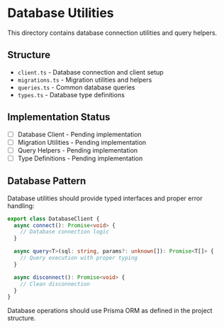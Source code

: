 # Database Utilities

This directory contains database connection utilities and query helpers.

## Structure

- `client.ts` - Database connection and client setup
- `migrations.ts` - Migration utilities and helpers
- `queries.ts` - Common database queries
- `types.ts` - Database type definitions

## Implementation Status

- [ ] Database Client - Pending implementation
- [ ] Migration Utilities - Pending implementation
- [ ] Query Helpers - Pending implementation
- [ ] Type Definitions - Pending implementation

## Database Pattern

Database utilities should provide typed interfaces and proper error handling:

```typescript
export class DatabaseClient {
  async connect(): Promise<void> {
    // Database connection logic
  }

  async query<T>(sql: string, params?: unknown[]): Promise<T[]> {
    // Query execution with proper typing
  }

  async disconnect(): Promise<void> {
    // Clean disconnection
  }
}
```

Database operations should use Prisma ORM as defined in the project structure.